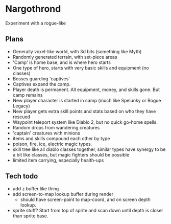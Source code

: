 # Nargothrond
Experiment with a rogue-like

## Plans

- Generally voxel-like world, with 3d bits (something like Myth)
- Randomly generated terrain, with set-piece areas
- 'Camp' is home base, and is where hero starts
- One type of hero, starts with very basic skills and equipment (no classes)
- Bosses guarding 'captives'
- Captives expand the camp.
- Player death is permanent. All equipment, money, and skills gone. But camp remains
- New player character is started in camp (much like Spelunky or Rogue Legacy)
- New player gets extra skill points and stats based on who they have rescued
- Waypoint teleport system like Diablo 2, but no quick go-home spells.
- Random drops from wandering creatures
- 'captain' creatures with minions
- items and skills compound each other by type
- poison, fire, ice, electric magic types.
- skill tree like all diablo classes together, similar types have synergy to be a bit like classes, but magic fighters should be possible
- limited item carrying, especially health-ups

## Tech todo

- add z buffer like thing
- add screen-to-map lookup buffer during render
  - should have screen-point to map-coord, and on screen depth lookup.
- sprite stuff? Start from top of sprite and scan down until depth is closer than sprite base.